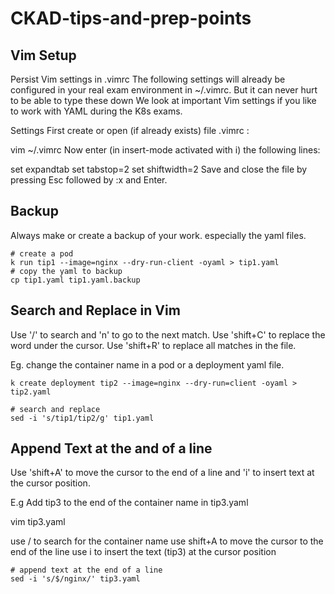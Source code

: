 # CKAD-tips-and-prep-points

## Vim Setup

Persist Vim settings in .vimrc
The following settings will already be configured in your real exam environment in ~/.vimrc. But it can never hurt to be able to type these down
We look at important Vim settings if you like to work with YAML during the K8s exams.

Settings
First create or open (if already exists) file .vimrc :

vim ~/.vimrc
Now enter (in insert-mode activated with i) the following lines:

set expandtab
set tabstop=2
set shiftwidth=2
Save and close the file by pressing Esc followed by :x and Enter.

## Backup
Always make or create a backup of your work. especially the yaml files.
```
# create a pod
k run tip1 --image=nginx --dry-run-client -oyaml > tip1.yaml
# copy the yaml to backup
cp tip1.yaml tip1.yaml.backup

```

## Search and Replace in Vim
Use '/' to search and 'n' to go to the next match.
Use 'shift+C' to replace the word under the cursor.
Use 'shift+R' to replace all matches in the file.

Eg. change the container name in a pod or a deployment yaml file.
```
k create deployment tip2 --image=nginx --dry-run=client -oyaml > tip2.yaml
```

```
# search and replace
sed -i 's/tip1/tip2/g' tip1.yaml
```

## Append Text at the and of a line
Use 'shift+A' to move the cursor to the end of a line and 'i' to insert text at the cursor position.

E.g Add tip3 to the end of the container name in tip3.yaml

vim tip3.yaml

use / to search for the container name
use shift+A to move the cursor to the end of the line
use i to insert the text (tip3) at the cursor position

```
# append text at the end of a line
sed -i 's/$/nginx/' tip3.yaml
```


#
